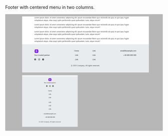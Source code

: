 Footer with centered menu in two columns.

<img src="screenshot.png" alt="webkit-pro" style="width: 800px;">
